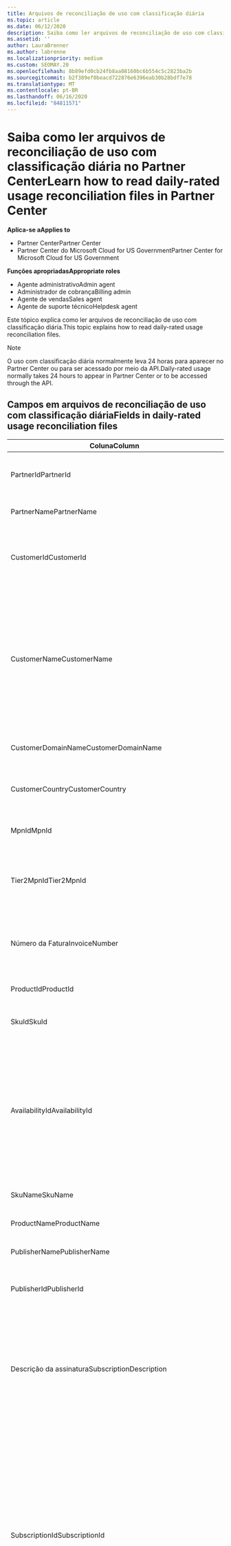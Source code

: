 ```yaml
---
title: Arquivos de reconciliação de uso com classificação diária
ms.topic: article
ms.date: 06/12/2020
description: Saiba como ler arquivos de reconciliação de uso com classificação diária no Partner Center.
ms.assetid: ''
author: LauraBrenner
ms.author: labrenne
ms.localizationpriority: medium
ms.custom: SEOMAY.20
ms.openlocfilehash: 8b89efd0cb24fb8aa08160bc6b554c5c2823ba2b
ms.sourcegitcommit: b2f389ef0beacd722876e6396eab30b28bdf7e78
ms.translationtype: MT
ms.contentlocale: pt-BR
ms.lasthandoff: 06/16/2020
ms.locfileid: "84811571"
---
```

# <a name="learn-how-to-read-daily-rated-usage-reconciliation-files-in-partner-center"></a><span data-ttu-id="9f824-103">Saiba como ler arquivos de reconciliação de uso com classificação diária no Partner Center</span><span class="sxs-lookup"><span data-stu-id="9f824-103">Learn how to read daily-rated usage reconciliation files in Partner Center</span></span>

<span data-ttu-id="9f824-104">**Aplica-se a**</span><span class="sxs-lookup"><span data-stu-id="9f824-104">**Applies to**</span></span>

- <span data-ttu-id="9f824-105">Partner Center</span><span class="sxs-lookup"><span data-stu-id="9f824-105">Partner Center</span></span>
- <span data-ttu-id="9f824-106">Partner Center do Microsoft Cloud for US Government</span><span class="sxs-lookup"><span data-stu-id="9f824-106">Partner Center for Microsoft Cloud for US Government</span></span>

<span data-ttu-id="9f824-107">**Funções apropriadas**</span><span class="sxs-lookup"><span data-stu-id="9f824-107">**Appropriate roles**</span></span>

- <span data-ttu-id="9f824-108">Agente administrativo</span><span class="sxs-lookup"><span data-stu-id="9f824-108">Admin agent</span></span>
- <span data-ttu-id="9f824-109">Administrador de cobrança</span><span class="sxs-lookup"><span data-stu-id="9f824-109">Billing admin</span></span>
- <span data-ttu-id="9f824-110">Agente de vendas</span><span class="sxs-lookup"><span data-stu-id="9f824-110">Sales agent</span></span>
- <span data-ttu-id="9f824-111">Agente de suporte técnico</span><span class="sxs-lookup"><span data-stu-id="9f824-111">Helpdesk agent</span></span>

<span data-ttu-id="9f824-112">Este tópico explica como ler arquivos de reconciliação de uso com classificação diária.</span><span class="sxs-lookup"><span data-stu-id="9f824-112">This topic explains how to read daily-rated usage reconciliation files.</span></span>

>[!NOTE]
><span data-ttu-id="9f824-113">O uso com classificação diária normalmente leva 24 horas para aparecer no Partner Center ou para ser acessado por meio da API.</span><span class="sxs-lookup"><span data-stu-id="9f824-113">Daily-rated usage normally takes 24 hours to appear in Partner Center or to be accessed through the API.</span></span>

## <a name="fields-in-daily-rated-usage-reconciliation-files"></a><span data-ttu-id="9f824-114">Campos em arquivos de reconciliação de uso com classificação diária</span><span class="sxs-lookup"><span data-stu-id="9f824-114">Fields in daily-rated usage reconciliation files</span></span>

| <span data-ttu-id="9f824-115">Coluna</span><span class="sxs-lookup"><span data-stu-id="9f824-115">Column</span></span> | <span data-ttu-id="9f824-116">Descrição</span><span class="sxs-lookup"><span data-stu-id="9f824-116">Description</span></span> |
| ------ | ----------- |
| <span data-ttu-id="9f824-117">PartnerId</span><span class="sxs-lookup"><span data-stu-id="9f824-117">PartnerId</span></span> | <span data-ttu-id="9f824-118">Identificador de parceiro no formato GUID.</span><span class="sxs-lookup"><span data-stu-id="9f824-118">Partner identifier in GUID format.</span></span> |
| <span data-ttu-id="9f824-119">PartnerName</span><span class="sxs-lookup"><span data-stu-id="9f824-119">PartnerName</span></span> | <span data-ttu-id="9f824-120">Nome do parceiro.</span><span class="sxs-lookup"><span data-stu-id="9f824-120">Partner name.</span></span> |
| <span data-ttu-id="9f824-121">CustomerId</span><span class="sxs-lookup"><span data-stu-id="9f824-121">CustomerId</span></span> | <span data-ttu-id="9f824-122">Identificador exclusivo da Microsoft para o cliente no formato GUID.</span><span class="sxs-lookup"><span data-stu-id="9f824-122">Unique Microsoft identifier for the customer in GUID format.</span></span> |
| <span data-ttu-id="9f824-123">CustomerName</span><span class="sxs-lookup"><span data-stu-id="9f824-123">CustomerName</span></span> | <span data-ttu-id="9f824-124">Nome da organização do cliente, conforme relatado na Central de parceiros.</span><span class="sxs-lookup"><span data-stu-id="9f824-124">Customer's organization name as reported in Partner Center.</span></span> <span data-ttu-id="9f824-125">*Essa coluna é muito importante para reconciliar a fatura com as informações do sistema.*</span><span class="sxs-lookup"><span data-stu-id="9f824-125">*This column is very important for reconciling the invoice with your system information.*</span></span> |
| <span data-ttu-id="9f824-126">CustomerDomainName</span><span class="sxs-lookup"><span data-stu-id="9f824-126">CustomerDomainName</span></span> | <span data-ttu-id="9f824-127">O nome de domínio do cliente.</span><span class="sxs-lookup"><span data-stu-id="9f824-127">The customer's domain name.</span></span> |
| <span data-ttu-id="9f824-128">CustomerCountry</span><span class="sxs-lookup"><span data-stu-id="9f824-128">CustomerCountry</span></span> | <span data-ttu-id="9f824-129">O país em que o cliente está localizado.</span><span class="sxs-lookup"><span data-stu-id="9f824-129">The country in which the customer is located.</span></span> |
| <span data-ttu-id="9f824-130">MpnId</span><span class="sxs-lookup"><span data-stu-id="9f824-130">MpnId</span></span> | <span data-ttu-id="9f824-131">Identificador de MPN do parceiro CSP.</span><span class="sxs-lookup"><span data-stu-id="9f824-131">MPN identifier of the CSP partner.</span></span> |
| <span data-ttu-id="9f824-132">Tier2MpnId</span><span class="sxs-lookup"><span data-stu-id="9f824-132">Tier2MpnId</span></span> | <span data-ttu-id="9f824-133">Identificador MPN do revendedor do registro para a assinatura.</span><span class="sxs-lookup"><span data-stu-id="9f824-133">MPN identifier of the reseller of record for the subscription.</span></span> |
| <span data-ttu-id="9f824-134">Número da Fatura</span><span class="sxs-lookup"><span data-stu-id="9f824-134">InvoiceNumber</span></span> | <span data-ttu-id="9f824-135">Número da fatura em que a transação especificada é exibida.</span><span class="sxs-lookup"><span data-stu-id="9f824-135">Invoice number where the specified transaction appears.</span></span> |
| <span data-ttu-id="9f824-136">ProductId</span><span class="sxs-lookup"><span data-stu-id="9f824-136">ProductId</span></span> | <span data-ttu-id="9f824-137">O identificador do produto.</span><span class="sxs-lookup"><span data-stu-id="9f824-137">The identifier for the product.</span></span> |
| <span data-ttu-id="9f824-138">SkuId</span><span class="sxs-lookup"><span data-stu-id="9f824-138">SkuId</span></span> | <span data-ttu-id="9f824-139">O identificador de um SKU específico.</span><span class="sxs-lookup"><span data-stu-id="9f824-139">The identifier for a particular SKU.</span></span> |
| <span data-ttu-id="9f824-140">AvailabilityId</span><span class="sxs-lookup"><span data-stu-id="9f824-140">AvailabilityId</span></span> | <span data-ttu-id="9f824-141">O identificador para a disponibilidade de um SKU específico.</span><span class="sxs-lookup"><span data-stu-id="9f824-141">The identifier for a particular SKU's availability.</span></span> <span data-ttu-id="9f824-142">Isso mostra se o SKU está disponível para compra no país, moeda, segmento do setor, etc.</span><span class="sxs-lookup"><span data-stu-id="9f824-142">This shows whether the SKU is available for purchase in the given country, currency, industry segment, etc.</span></span> |
| <span data-ttu-id="9f824-143">SkuName</span><span class="sxs-lookup"><span data-stu-id="9f824-143">SkuName</span></span> | <span data-ttu-id="9f824-144">O título de uma SKU em particular.</span><span class="sxs-lookup"><span data-stu-id="9f824-144">The title for a particular SKU.</span></span> |
| <span data-ttu-id="9f824-145">ProductName</span><span class="sxs-lookup"><span data-stu-id="9f824-145">ProductName</span></span> | <span data-ttu-id="9f824-146">O nome do produto.</span><span class="sxs-lookup"><span data-stu-id="9f824-146">The name of the product.</span></span> |
| <span data-ttu-id="9f824-147">PublisherName</span><span class="sxs-lookup"><span data-stu-id="9f824-147">PublisherName</span></span> | <span data-ttu-id="9f824-148">O nome do publicador.</span><span class="sxs-lookup"><span data-stu-id="9f824-148">The name of the publisher.</span></span> |
| <span data-ttu-id="9f824-149">PublisherId</span><span class="sxs-lookup"><span data-stu-id="9f824-149">PublisherId</span></span> | <span data-ttu-id="9f824-150">O identificador do Publicador no formato GUID.</span><span class="sxs-lookup"><span data-stu-id="9f824-150">The identifier of the publisher in GUID format.</span></span> |
| <span data-ttu-id="9f824-151">Descrição da assinatura</span><span class="sxs-lookup"><span data-stu-id="9f824-151">SubscriptionDescription</span></span> | <span data-ttu-id="9f824-152">O nome da oferta de serviço comprada pelo cliente, conforme definido na tabela de preços.</span><span class="sxs-lookup"><span data-stu-id="9f824-152">The name of the service offering purchased by the customer, as defined in the price list.</span></span> <span data-ttu-id="9f824-153">(Este é um campo idêntico a **oferecer**).</span><span class="sxs-lookup"><span data-stu-id="9f824-153">(This is an identical field to **OfferName**).</span></span> |
| <span data-ttu-id="9f824-154">SubscriptionId</span><span class="sxs-lookup"><span data-stu-id="9f824-154">SubscriptionId</span></span> | <span data-ttu-id="9f824-155">Identificador exclusivo de uma assinatura na plataforma de faturamento da Microsoft.</span><span class="sxs-lookup"><span data-stu-id="9f824-155">Unique identifier for a subscription in the Microsoft billing platform.</span></span> <span data-ttu-id="9f824-156">Não usado para reconciliação.</span><span class="sxs-lookup"><span data-stu-id="9f824-156">Not used for reconciliation.</span></span> <span data-ttu-id="9f824-157">*Esse identificador não é o mesmo que a **ID de assinatura** no console de administração do parceiro.*</span><span class="sxs-lookup"><span data-stu-id="9f824-157">*This identifier is not the same as the **Subscription ID** on the partner admin console.*</span></span> |
| <span data-ttu-id="9f824-158">ChargeStartDate</span><span class="sxs-lookup"><span data-stu-id="9f824-158">ChargeStartDate</span></span> | <span data-ttu-id="9f824-159">Data de início do ciclo de cobrança (exceto ao apresentar datas de dados de uso latentes anteriormente não cobrados do ciclo de cobrança anterior).</span><span class="sxs-lookup"><span data-stu-id="9f824-159">Start date of the billing cycle (except when presenting dates of previously uncharged latent usage data from the previous billing cycle).</span></span> <span data-ttu-id="9f824-160">A hora sempre é o início do dia, 0h00.</span><span class="sxs-lookup"><span data-stu-id="9f824-160">The time is always the beginning of the day, 0:00.</span></span> |
| <span data-ttu-id="9f824-161">Data final da cobrança</span><span class="sxs-lookup"><span data-stu-id="9f824-161">ChargeEndDate</span></span> | <span data-ttu-id="9f824-162">Data de término do ciclo de cobrança (exceto ao apresentar datas de dados de uso latentes anteriormente não cobrados do ciclo de cobrança anterior).</span><span class="sxs-lookup"><span data-stu-id="9f824-162">End date of billing cycle (except when presenting dates of previously uncharged latent usage data from the previous billing cycle).</span></span> <span data-ttu-id="9f824-163">A hora é sempre o fim do dia, 23:59.</span><span class="sxs-lookup"><span data-stu-id="9f824-163">The time is always the end of the day, 23:59.</span></span> |
| <span data-ttu-id="9f824-164">UsageDate</span><span class="sxs-lookup"><span data-stu-id="9f824-164">UsageDate</span></span> | <span data-ttu-id="9f824-165">Data de uso do serviço.</span><span class="sxs-lookup"><span data-stu-id="9f824-165">Date of service usage.</span></span> |
| <span data-ttu-id="9f824-166">MeterType</span><span class="sxs-lookup"><span data-stu-id="9f824-166">MeterType</span></span> | <span data-ttu-id="9f824-167">O tipo de medidor.</span><span class="sxs-lookup"><span data-stu-id="9f824-167">The type of meter.</span></span> |
| <span data-ttu-id="9f824-168">MeterCategory</span><span class="sxs-lookup"><span data-stu-id="9f824-168">MeterCategory</span></span> | <span data-ttu-id="9f824-169">O serviço de nível superior para o uso.</span><span class="sxs-lookup"><span data-stu-id="9f824-169">The top-level service for the usage.</span></span> |
| <span data-ttu-id="9f824-170">MeterId</span><span class="sxs-lookup"><span data-stu-id="9f824-170">MeterId</span></span> | <span data-ttu-id="9f824-171">O identificador do medidor que está sendo usado.</span><span class="sxs-lookup"><span data-stu-id="9f824-171">The identifier for the meter being used.</span></span> |
| <span data-ttu-id="9f824-172">MeterSubCategory</span><span class="sxs-lookup"><span data-stu-id="9f824-172">MeterSubCategory</span></span> | <span data-ttu-id="9f824-173">O tipo de serviço do Azure, que pode afetar a taxa.</span><span class="sxs-lookup"><span data-stu-id="9f824-173">The type of Azure service, which can affect the rate.</span></span> |
| <span data-ttu-id="9f824-174">MeterName</span><span class="sxs-lookup"><span data-stu-id="9f824-174">MeterName</span></span> | <span data-ttu-id="9f824-175">A unidade de medida para o medidor que está sendo consumido.</span><span class="sxs-lookup"><span data-stu-id="9f824-175">The unit of measure for the meter being consumed.</span></span> |
| <span data-ttu-id="9f824-176">MeterRegion</span><span class="sxs-lookup"><span data-stu-id="9f824-176">MeterRegion</span></span> | <span data-ttu-id="9f824-177">Essa coluna identifica a localização de um data center dentro da região para serviços onde isso é aplicável e preenchido.</span><span class="sxs-lookup"><span data-stu-id="9f824-177">This column identifies the location of a data center within the region for services where this is applicable and populated.</span></span> |
| <span data-ttu-id="9f824-178">Unidade</span><span class="sxs-lookup"><span data-stu-id="9f824-178">Unit</span></span> | <span data-ttu-id="9f824-179">A unidade do **nome**do recurso.</span><span class="sxs-lookup"><span data-stu-id="9f824-179">The unit of the resource **Name**.</span></span> |
| <span data-ttu-id="9f824-180">ResourceLocation</span><span class="sxs-lookup"><span data-stu-id="9f824-180">ResourceLocation</span></span> | <span data-ttu-id="9f824-181">O data center onde o medidor está em execução.</span><span class="sxs-lookup"><span data-stu-id="9f824-181">The data center where the meter is running.</span></span> |
| <span data-ttu-id="9f824-182">ConsumedService</span><span class="sxs-lookup"><span data-stu-id="9f824-182">ConsumedService</span></span> | <span data-ttu-id="9f824-183">O serviço da plataforma do Azure que você usou.</span><span class="sxs-lookup"><span data-stu-id="9f824-183">The Azure platform service that you used.</span></span> |
| <span data-ttu-id="9f824-184">ResourceGroup</span><span class="sxs-lookup"><span data-stu-id="9f824-184">ResourceGroup</span></span> | <span data-ttu-id="9f824-185">Representa um contêiner que mantém recursos relacionados para uma solução do Azure.</span><span class="sxs-lookup"><span data-stu-id="9f824-185">Represents a container that holds related resources for an Azure solution.</span></span> |
| <span data-ttu-id="9f824-186">ResourceURI</span><span class="sxs-lookup"><span data-stu-id="9f824-186">ResourceURI</span></span> | <span data-ttu-id="9f824-187">O URI do recurso que está sendo usado.</span><span class="sxs-lookup"><span data-stu-id="9f824-187">The URI of the resource being used.</span></span> |
| <span data-ttu-id="9f824-188">ChargeType</span><span class="sxs-lookup"><span data-stu-id="9f824-188">ChargeType</span></span> | <span data-ttu-id="9f824-189">O tipo de preço ou ajuste.</span><span class="sxs-lookup"><span data-stu-id="9f824-189">The type of charge or adjustment.</span></span>  |
| <span data-ttu-id="9f824-190">UnitPrice</span><span class="sxs-lookup"><span data-stu-id="9f824-190">UnitPrice</span></span> | <span data-ttu-id="9f824-191">Preço por licença, conforme publicado na lista de preços no momento da compra.</span><span class="sxs-lookup"><span data-stu-id="9f824-191">Price per license, as published in the price list at the time of purchase.</span></span> <span data-ttu-id="9f824-192">Verifique se esse preço corresponde às informações armazenadas em seu sistema de cobrança durante a reconciliação.</span><span class="sxs-lookup"><span data-stu-id="9f824-192">Make sure this price matches the information stored in your billing system during reconciliation.</span></span> |
| <span data-ttu-id="9f824-193">Quantidade</span><span class="sxs-lookup"><span data-stu-id="9f824-193">Quantity</span></span> | <span data-ttu-id="9f824-194">Número de licenças.</span><span class="sxs-lookup"><span data-stu-id="9f824-194">Number of licenses.</span></span> <span data-ttu-id="9f824-195">Verifique se esse preço corresponde às informações armazenadas em seu sistema de cobrança durante a reconciliação.</span><span class="sxs-lookup"><span data-stu-id="9f824-195">Make sure this price matches the information stored in your billing system during reconciliation.</span></span> |
| <span data-ttu-id="9f824-196">UnitType</span><span class="sxs-lookup"><span data-stu-id="9f824-196">UnitType</span></span> | <span data-ttu-id="9f824-197">O tipo de unidade em que o medidor é cobrado.</span><span class="sxs-lookup"><span data-stu-id="9f824-197">The type of unit the meter is charged in.</span></span>  |
| <span data-ttu-id="9f824-198">BillingPreTaxTotal</span><span class="sxs-lookup"><span data-stu-id="9f824-198">BillingPreTaxTotal</span></span> | <span data-ttu-id="9f824-199">Valor total de cobrança antes dos impostos.</span><span class="sxs-lookup"><span data-stu-id="9f824-199">Total billing amount before taxes.</span></span> |
| <span data-ttu-id="9f824-200">BillingCurrency</span><span class="sxs-lookup"><span data-stu-id="9f824-200">BillingCurrency</span></span> | <span data-ttu-id="9f824-201">A moeda na região geográfica do cliente.</span><span class="sxs-lookup"><span data-stu-id="9f824-201">The currency in the customer's geographic region.</span></span> |
| <span data-ttu-id="9f824-202">PricingPreTaxTotal</span><span class="sxs-lookup"><span data-stu-id="9f824-202">PricingPreTaxTotal</span></span> | <span data-ttu-id="9f824-203">O preço antes da adição de impostos.</span><span class="sxs-lookup"><span data-stu-id="9f824-203">The pricing before taxes are added.</span></span> |
| <span data-ttu-id="9f824-204">PricingCurrency</span><span class="sxs-lookup"><span data-stu-id="9f824-204">PricingCurrency</span></span> | <span data-ttu-id="9f824-205">A moeda na lista de preços.</span><span class="sxs-lookup"><span data-stu-id="9f824-205">The currency in the price list.</span></span> |
| <span data-ttu-id="9f824-206">ServiceInfo1</span><span class="sxs-lookup"><span data-stu-id="9f824-206">ServiceInfo1</span></span> | <span data-ttu-id="9f824-207">O número de conexões do barramento de serviço que foram provisionadas e utilizadas em um determinado dia.</span><span class="sxs-lookup"><span data-stu-id="9f824-207">The number of Service Bus connections that were provisioned and utilized on a given day.</span></span> |
| <span data-ttu-id="9f824-208">ServiceInfo2</span><span class="sxs-lookup"><span data-stu-id="9f824-208">ServiceInfo2</span></span> | <span data-ttu-id="9f824-209">Um campo herdado que captura metadados específicos do serviço opcionais.</span><span class="sxs-lookup"><span data-stu-id="9f824-209">A legacy field that captures optional service-specific metadata.</span></span> |
| <span data-ttu-id="9f824-210">Marcações</span><span class="sxs-lookup"><span data-stu-id="9f824-210">Tags</span></span> | <span data-ttu-id="9f824-211">Representa uma organização lógica dos recursos do Azure definidos pelo usuário.</span><span class="sxs-lookup"><span data-stu-id="9f824-211">Represents a logical organization of Azure resources set by the user.</span></span> |
| <span data-ttu-id="9f824-212">AdditionalInfo</span><span class="sxs-lookup"><span data-stu-id="9f824-212">AdditionalInfo</span></span> | <span data-ttu-id="9f824-213">Informações adicionais não abordadas em outras colunas.</span><span class="sxs-lookup"><span data-stu-id="9f824-213">Any additional information not covered in other columns.</span></span> |
| <span data-ttu-id="9f824-214">EffectiveUnitPrice</span><span class="sxs-lookup"><span data-stu-id="9f824-214">EffectiveUnitPrice</span></span> | <span data-ttu-id="9f824-215">O valor real cobrado por unidade, incluindo descontos, crédito acumulado, etc.</span><span class="sxs-lookup"><span data-stu-id="9f824-215">The actual value charged per unit, including any discounts, earned credit, etc.</span></span> |
| <span data-ttu-id="9f824-216">PCToBCExchangeRate</span><span class="sxs-lookup"><span data-stu-id="9f824-216">PCToBCExchangeRate</span></span> | <span data-ttu-id="9f824-217">Taxa de câmbio aplicada para a moeda de preço à moeda de cobrança.</span><span class="sxs-lookup"><span data-stu-id="9f824-217">Exchange rate applied for pricing currency to billing currency.</span></span> |
| <span data-ttu-id="9f824-218">PCToBCExchangeRateDate</span><span class="sxs-lookup"><span data-stu-id="9f824-218">PCToBCExchangeRateDate</span></span> | <span data-ttu-id="9f824-219">A data na qual a moeda de preço para a moeda de cobrança é determinada.</span><span class="sxs-lookup"><span data-stu-id="9f824-219">The date on which the pricing currency to the billing currency is determined.</span></span> |
| <span data-ttu-id="9f824-220">EntitlementId</span><span class="sxs-lookup"><span data-stu-id="9f824-220">EntitlementId</span></span> | <span data-ttu-id="9f824-221">Representa a ID da assinatura do Azure.</span><span class="sxs-lookup"><span data-stu-id="9f824-221">Represents the Azure Subscription ID.</span></span> |
| <span data-ttu-id="9f824-222">EntitlementDescription</span><span class="sxs-lookup"><span data-stu-id="9f824-222">EntitlementDescription</span></span> | <span data-ttu-id="9f824-223">Representa o nome da ID da assinatura do Azure.</span><span class="sxs-lookup"><span data-stu-id="9f824-223">Represents the name of the Azure Subscription ID.</span></span> |
| <span data-ttu-id="9f824-224">PartnerEarnedCreditPercentage</span><span class="sxs-lookup"><span data-stu-id="9f824-224">PartnerEarnedCreditPercentage</span></span> | <span data-ttu-id="9f824-225">Exibe o PartnerEarnedCredit para o item de linha.</span><span class="sxs-lookup"><span data-stu-id="9f824-225">Displays the PartnerEarnedCredit for the line item.</span></span> <span data-ttu-id="9f824-226">O crédito acumulado será de 0 ou 15 por cento</span><span class="sxs-lookup"><span data-stu-id="9f824-226">Earned credit will be either 0 or 15 percent</span></span> |

>[!NOTE]
><span data-ttu-id="9f824-227">O uso com classificação diária normalmente leva 24 horas para aparecer no Partner Center ou para ser acessado por meio da API.</span><span class="sxs-lookup"><span data-stu-id="9f824-227">Daily-rated usage normally takes 24 hours to appear in Partner Center or to be accessed through API.</span></span>


